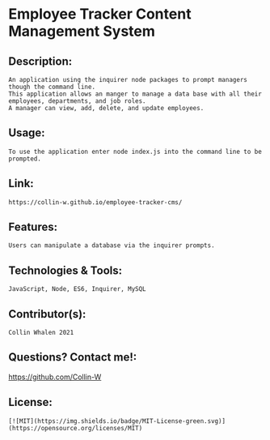   # Employee Tracker Content Management System

  ## Description:
  
    An application using the inquirer node packages to prompt managers though the command line.
    This application allows an manger to manage a data base with all their employees, departments, and job roles.
    A manager can view, add, delete, and update employees.

  ## Usage:
  
    To use the application enter node index.js into the command line to be prompted.

  ## Link: 
  
    https://collin-w.github.io/employee-tracker-cms/

  ## Features:
  
    Users can manipulate a database via the inquirer prompts.

  ## Technologies & Tools:
  
    JavaScript, Node, ES6, Inquirer, MySQL
    
  ## Contributor(s):
  
    Collin Whalen 2021 

  ## Questions? Contact me!:
  
  https://github.com/Collin-W

  ## License:
  
    [![MIT](https://img.shields.io/badge/MIT-License-green.svg)](https://opensource.org/licenses/MIT)
